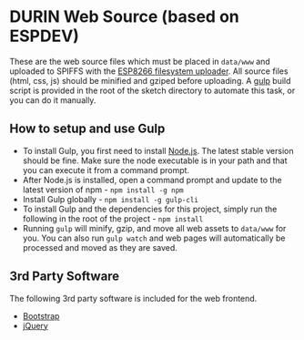 # DURIN Web Source (based on ESPDEV)

These are the web source files which must be placed in ```data/www``` and uploaded to SPIFFS with the [ESP8266 filesystem uploader](https://github.com/esp8266/arduino-esp8266fs-plugin).  All source files (html, css, js) should be minified and gziped before uploading.  A [gulp](http://gulpjs.com) build script is provided in the root of the sketch directory to automate this task, or you can do it manually.

## How to setup and use Gulp

- To install Gulp, you first need to install [Node.js](https://nodejs.org). The latest stable version should be fine.  Make sure the node executable is in your path and that you can execute it from a command prompt.
- After Node.js is installed, open a command prompt and update to the latest version of npm - ```npm install -g npm```
- Install Gulp globally - ```npm install -g gulp-cli```
- To install Gulp and the dependencies for this project, simply run the following in the root of the project - ```npm install```
- Running ```gulp``` will minify, gzip, and move all web assets to ```data/www``` for you.  You can also run ```gulp watch``` and web pages will automatically be processed and moved as they are saved.

## 3rd Party Software

The following 3rd party software is included for the web frontend.

- [Bootstrap](http://getbootstrap.com/)
- [jQuery](https://jquery.com/)
